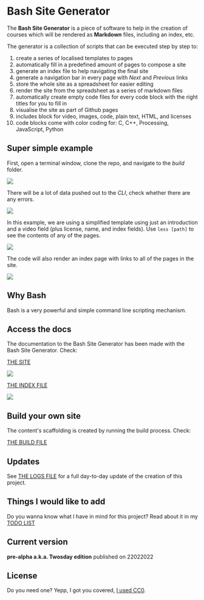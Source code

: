 # Bash Site Generator

The **Bash Site Generator** is a piece of software to help in the creation of courses which will be rendered as **Markdown** files, including an index, etc.

The generator is a collection of scripts that can be executed step by step to:

1. create a series of localised templates to pages
2. automatically fill in a predefined amount of pages to compose a site
3. generate an index file to help navigating the final site
4. generate a navigation bar in every page with *Next* and *Previous* links
5. store the whole site as a spreadsheet for easier editing
6. render the site from the spreadsheet as a series of markdown files
7. automatically create empty code files for every code block with the right titles for you to fill in
8. visualise the site as part of Github pages
9. includes block for video, images, code, plain text, HTML, and licenses
10. code blocks come with color coding for: C, C++, Processing, JavaScript, Python

## Super simple example

First, open a terminal window, clone the repo, and navigate to the *build* folder.

<img src="https://github.com/dcuartielles/bash_site/raw/main/docs/img/00_create_site.gif">

There will be a lot of data pushed out to the *CLI*, check whether there are any errors.

<img src="https://github.com/dcuartielles/bash_site/raw/main/docs/img/01_explore_system_output.gif">

In this example, we are using a simplified template using just an introduction and a video field (plus license, name, and index fields). Use `less [path]` to see the contents of any of the pages.

<img src="https://github.com/dcuartielles/bash_site/raw/main/docs/img/02_explore_page.gif">

The code will also render an index page with links to all of the pages in the site.

<img src="https://github.com/dcuartielles/bash_site/raw/main/docs/img/03_explore_site_index.gif">

## Why Bash

Bash is a very powerful and simple command line scripting mechanism.

## Access the docs

The documentation to the Bash Site Generator has been made with the Bash Site Generator. Check:

[THE SITE](https://dcuartielles.github.io/bash_site/)

<img src="https://github.com/dcuartielles/bash_site/raw/main/docs/img/04_explore_page_rendered.gif">

[THE INDEX FILE](https://dcuartielles.github.io/bash_site/site/en/site_index.html)

<img src="https://github.com/dcuartielles/bash_site/raw/main/docs/img/05_explore_site_index_rendered.gif">

## Build your own site

The content's scaffolding is created by running the build process. Check:

[THE BUILD FILE](docs/BUILD.md)

## Updates

See [THE LOGS FILE](docs/LOGS.md) for a full day-to-day update of the creation of this project.

## Things I would like to add

Do you wanna know what I have in mind for this project? Read about it in my [TODO LIST](docs/TODO.md)

## Current version

**pre-alpha a.k.a. Twosday edition** published on 22022022

## License

Do you need one? Yepp, I got you covered, [I used CC0](LICENSE).

